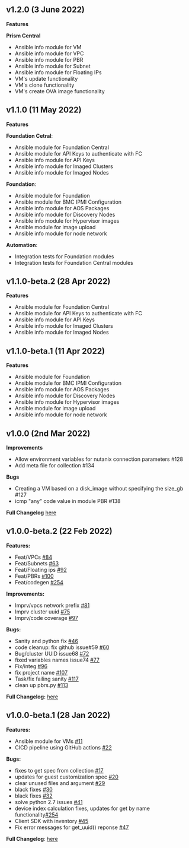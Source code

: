## v1.2.0 (3 June 2022)

**Features**

**Prism Central**
- Ansible info module for VM
- Ansible info module for VPC
- Ansible info module for PBR
- Ansible info module for Subnet
- Ansible info module for Floating IPs
- VM's update functionality
- VM's clone functionality
- VM's create OVA image functionality

## v1.1.0 (11 May 2022)

**Features**

**Foundation Cetral**:
- Ansible module for Foundation Central
- Ansible module for API Keys to authenticate with FC
- Ansible info module for API Keys
- Ansible info module for Imaged Clusters
- Ansible info module for Imaged Nodes

**Foundation**:
- Ansible module for Foundation
- Ansible module for BMC IPMI Configuration
- Ansible info module for AOS Packages
- Ansible info module for Discovery Nodes
- Ansible info module for Hypervisor images
- Ansible module for image upload
- Ansible info module for node network

**Automation**:
- Integration tests for Foundation modules
- Integration tests for Foundation Central modules

## v1.1.0-beta.2 (28 Apr 2022)

**Features**

- Ansible module for Foundation Central
- Ansible module for API Keys to authenticate with FC
- Ansible info module for API Keys
- Ansible info module for Imaged Clusters
- Ansible info module for Imaged Nodes

## v1.1.0-beta.1 (11 Apr 2022)

**Features**

- Ansible module for Foundation
- Ansible module for BMC IPMI Configuration
- Ansible info module for AOS Packages
- Ansible info module for Discovery Nodes
- Ansible info module for Hypervisor images
- Ansible module for image upload
- Ansible info module for node network


## v1.0.0 (2nd Mar 2022)

**Improvements**

- Allow environment variables for nutanix connection parameters #128
- Add meta file for collection #134

**Bugs**

- Creating a VM based on a disk_image without specifying the size_gb #127
- icmp "any" code value in module PBR #138


**Full Changelog** [here](https://github.com/nutanix/nutanix.ansible/compare/v1.0.0-beta.2...v1.0.0)


## v1.0.0-beta.2 (22 Feb 2022)

**Features:**

- Feat/VPCs [\#84](https://github.com/nutanix/nutanix.ansible/pull/84)
- Feat/Subnets [\#63](https://github.com/nutanix/nutanix.ansible/pull/63)
- Feat/Floating ips [\#92](https://github.com/nutanix/nutanix.ansible/pull/92)
- Feat/PBRs [\#100](https://github.com/nutanix/nutanix.ansible/pull/100)
- Feat/codegen [\#254](https://github.com/nutanix/nutanix.ansible/pull/119)

**Improvements:**

- Imprv/vpcs network prefix [\#81](https://github.com/nutanix/nutanix.ansible/pull/81)
- Imprv cluster uuid [\#75](https://github.com/nutanix/nutanix.ansible/pull/75)
- Imprv/code coverage [\#97](https://github.com/nutanix/nutanix.ansible/pull/97)

**Bugs:**

- Sanity and python fix [\#46](https://github.com/nutanix/nutanix.ansible/pull/46)
- code cleanup: fix github issue#59 [\#60](https://github.com/nutanix/nutanix.ansible/pull/60)
- Bug/cluster UUID issue68 [\#72](https://github.com/nutanix/nutanix.ansible/pull/72)
- fixed variables names issue74 [\#77](https://github.com/nutanix/nutanix.ansible/pull/77)
- Fix/integ [\#96](https://github.com/nutanix/nutanix.ansible/pull/96)
- fix project name [\#107](https://github.com/nutanix/nutanix.ansible/pull/107)
- Task/fix failing sanity [\#117](https://github.com/nutanix/nutanix.ansible/pull/117)
- clean up pbrs.py [\#113](https://github.com/nutanix/nutanix.ansible/pull/113)

**Full Changelog:** [here](https://github.com/nutanix/nutanix.ansible/compare/v1.0.0-beta.1...v1.0.0-beta.2)


## v1.0.0-beta.1 (28 Jan 2022)

**Features:**

- Ansible module for VMs [\#11](https://github.com/nutanix/nutanix.ansible/pull/11)
- CICD pipeline using GitHub actions [\#22](https://github.com/nutanix/nutanix.ansible/pull/22)

**Bugs:**

- fixes to get spec from collection [\#17](https://github.com/nutanix/nutanix.ansible/pull/17)
- updates for guest customization spec [\#20](https://github.com/nutanix/nutanix.ansible/pull/20)
- clear unused files and argument [\#29](https://github.com/nutanix/nutanix.ansible/pull/29)
- black fixes [\#30](https://github.com/nutanix/nutanix.ansible/pull/30)
- black fixes [\#32](https://github.com/nutanix/nutanix.ansible/pull/32)
- solve python 2.7 issues [\#41](https://github.com/nutanix/nutanix.ansible/pull/41)
- device index calculation fixes, updates for get by name functionality[\#254](https://github.com/nutanix/nutanix.ansible/pull/42)
- Client SDK with inventory [\#45](https://github.com/nutanix/nutanix.ansible/pull/45)
- Fix error messages for get_uuid() reponse [\#47](https://github.com/nutanix/nutanix.ansible/pull/47)

**Full Changelog**: [here](https://github.com/nutanix/nutanix.ansible/commits/v1.0.0-beta.1)
